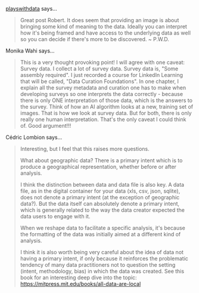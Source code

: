 <a href="http://playswithdata.wordpress.com" rel="nofollow noopener" target="_blank">playswithdata</a> says…
>	Great post Robert.  It does seem that providing an image is about bringing some kind of meaning to the data.  Ideally you can interpret how it's being framed and have access to the underlying data as well so you can decide if there's more to be discovered. 
>	~ P.W.D.

Monika Wahi says…
>	This is a very thought provoking point! I will agree with one caveat: Survey data. I collect a lot of survey data. Survey data is, "Some assembly required". I just recorded a course for LinkedIn Learning that will be called, "Data Curation Foundations". In one chapter, I explain all the survey metadata and curation one has to make when developing surveys so one interprets the data correctly - because there is only ONE interpretation of those data, which is the answers to the survey. Think of how an AI algorithm looks at a new, training set of images. That is how we look at survey data. But for both, there is only really one human interpretation. That's the only caveat I could think of. Good argument!!!

Cédric Lombion says…
>	Interesting, but I feel that this raises more questions.
>	
>	What about geographic data? There is a primary intent which is to produce a geographical representation, whether before or after analysis.
>	
>	I think the distinction between data and data file is also key. A data file, as in the digital container for your data (xls, csv, json, sqlite), does not denote a primary intent (at the exception of geographic data?). But the data itself can absolutely denote a primary intent, which is generally related to the way the data creator expected the data users to engage with it. 
>	
>	When we reshape data to facilitate a specific analysis, it's because the formatting of the data was initially aimed at a different kind of analysis.
>	
>	I think it is also worth being very careful about the idea of data not having a primary intent, if only because it reinforces the problematic tendency of many data practitioners not to question the setting (intent, methodology, bias) in which the data was created. See this book for an interesting deep dive into the topic: https://mitpress.mit.edu/books/all-data-are-local
